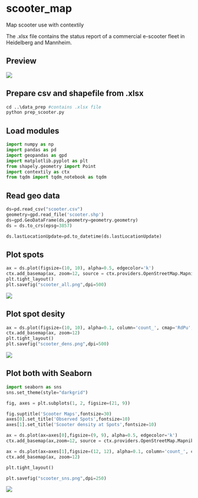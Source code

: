 # scooter_map
Map scooter use with contextily

The .xlsx file contains the status report of a commercial e-scooter fleet in Heidelberg and Mannheim.

## Preview
![](https://raw.githubusercontent.com/ambader/scooter_map/main/img/scooter_sns.png)

## Prepare csv and shapefile from .xlsx
```python
cd ..\data_prep #contains .xlsx file
python prep_scooter.py
```
## Load modules
```python
import numpy as np
import pandas as pd
import geopandas as gpd
import matplotlib.pyplot as plt
from shapely.geometry import Point
import contextily as ctx
from tqdm import tqdm_notebook as tqdm
```
## Read geo data
```python
ds=pd.read_csv("scooter.csv")
geometry=gpd.read_file('scooter.shp')
ds=gpd.GeoDataFrame(ds,geometry=geometry.geometry)
ds = ds.to_crs(epsg=3857)

ds.lastLocationUpdate=pd.to_datetime(ds.lastLocationUpdate)
```
## Plot spots
```python
ax = ds.plot(figsize=(10, 10), alpha=0.5, edgecolor='k')
ctx.add_basemap(ax, zoom=12, source = ctx.providers.OpenStreetMap.Mapnik)
plt.tight_layout()
plt.savefig("scooter_all.png",dpi=500)
```
![](https://raw.githubusercontent.com/ambader/scooter_map/main/img/scooter_all.png)
## Plot spot desity
```python
ax = ds.plot(figsize=(10, 10), alpha=0.1, column='count_', cmap='RdPu', legend=True, legend_kwds={'shrink': 0.755})
ctx.add_basemap(ax, zoom=12)
plt.tight_layout()
plt.savefig("scooter_dens.png",dpi=500)
```
![](https://raw.githubusercontent.com/ambader/scooter_map/main/img/scooter_dens.png)

## Plot both with Seaborn
```python
import seaborn as sns
sns.set_theme(style="darkgrid")

fig, axes = plt.subplots(1, 2, figsize=(21, 9))

fig.suptitle('Scooter Maps',fontsize=30)
axes[0].set_title('Observed Spots',fontsize=10)
axes[1].set_title('Scooter density at Spots',fontsize=10)

ax = ds.plot(ax=axes[0],figsize=(9, 9), alpha=0.5, edgecolor='k')
ctx.add_basemap(ax,zoom=12, source = ctx.providers.OpenStreetMap.Mapnik)

ax = ds.plot(ax=axes[1],figsize=(12, 12), alpha=0.1, column='count_', cmap='RdPu', legend=True, legend_kwds={'shrink': .99})
ctx.add_basemap(ax, zoom=12)

plt.tight_layout()

plt.savefig("scooter_sns.png",dpi=250)
```
![](https://raw.githubusercontent.com/ambader/scooter_map/main/img/scooter_sns.png)
